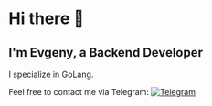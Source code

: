 # Hi there 👋

## I'm Evgeny, a Backend Developer

I specialize in GoLang.

Feel free to contact me via Telegram:
[![Telegram](https://img.shields.io/badge/Telegram-blue.svg?style=flat-square&logo=telegram)](https://t.me/lunarKettle)


<!--
**lunarKettle/lunarKettle** is a ✨ _special_ ✨ repository because its `README.md` (this file) appears on your GitHub profile.

Here are some ideas to get you started:

- 🔭 I’m currently working on ...
- 🌱 I’m currently learning ...
- 👯 I’m looking to collaborate on ...
- 🤔 I’m looking for help with ...
- 💬 Ask me about ...
- 📫 How to reach me: ...
- 😄 Pronouns: ...
- ⚡ Fun fact: ...
-->
